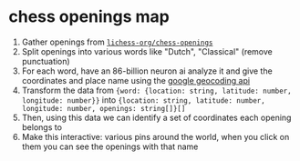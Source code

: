 # chess openings map

1. Gather openings from [`lichess-org/chess-openings`](https://github.com/lichess-org/chess-openings)
2. Split openings into various words like "Dutch", "Classical" (remove punctuation)
3. For each word, have an 86-billion neuron ai analyze it and give the coordinates and place name using the [google geocoding api](https://developers.google.com/maps/documentation/utils/geocoder)
4. Transform the data from `{word: {location: string, latitude: number, longitude: number}}` into `{location: string, latitude: number, longitude: number, openings: string[]}[]`
5. Then, using this data we can identify a set of coordinates each opening belongs to
6. Make this interactive: various pins around the world, when you click on them you can see the openings with that name
